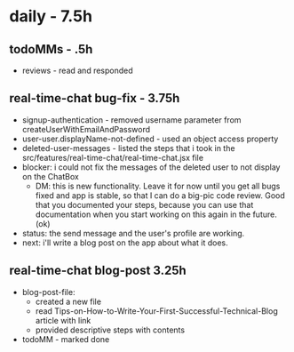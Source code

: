 # daily - 7.5h

## todoMMs - .5h
* reviews - read and responded

## real-time-chat bug-fix - 3.75h
* signup-authentication - removed username parameter from  createUserWithEmailAndPassword
* user-user.displayName-not-defined - used an object access property
* deleted-user-messages - listed the steps that i took in the src/features/real-time-chat/real-time-chat.jsx file
* blocker: i could not fix the messages of the deleted user to not display on the ChatBox
  * DM: this is new functionality. Leave it for now until you get all bugs fixed and app is stable, so that I can do a big-pic code review. Good that you documented your steps, because you can use that documentation when you start working on this again in the future.(ok)
* status: the send message and the user's profile are working.
* next: i'll write a blog post on the app about what it does.

## real-time-chat blog-post 3.25h
* blog-post-file:
  * created a new file
  * read Tips-on-How-to-Write-Your-First-Successful-Technical-Blog article with link
  * provided descriptive steps with contents
* todoMM - marked done